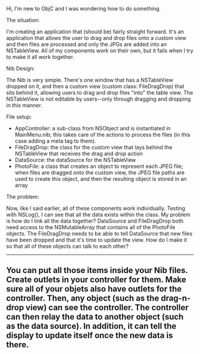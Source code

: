 

Hi, I'm new to ObjC and I was wondering how to do something.

The situation:

I'm creating an application that (should be) fairly straight forward. It's an application that allows the user to drag and drop files onto a custom view and then files are processed and only the JPGs are added into an NSTableView. All of my components work on their own, but it fails when I try to make it all work together.

Nib Design:

The Nib is very simple. There's one window that has a NSTableView dropped on it, and then a custom view (custom class: FileDragDrop) that sits behind it, allowing users to drag and drop files "into" the table view. The NSTableView is not editable by users--only through dragging and dropping in this manner.

File setup:

* AppController: a sub-class from NSObject and is instantiated in MainMenu.nib; this takes care of the actions to process the files (in this case adding a meta tag to them).
* FileDragDrop: the class for the custom view that lays behind the NSTableView that receives the drag and drop action
* DataSource: the dataSource for the NSTableView
* PhotoFile: a class that creates an object to represent each JPEG file; when files are dragged onto the custom view, the JPEG file paths are used to create this object, and then the resulting object is stored in an array


The problem:

Now, like I said earlier, all of these components work individually. Testing with NSLog(), I can see that all the data exists within the class. My problem is how do I link all the data together? DataSource and FileDragDrop both need access to the NSMutableArray that contains all of the PhotoFile objects. The FileDragDrop needs to be able to tell DataSource that new files have been dropped and that it's time to update the view. How do I make it so that all of these objects can talk to each other?

----
You can put all those items inside your Nib files. Create outlets in your controller for them. Make sure all of your objets also have outlets for the controller. Then, any object (such as the drag-n-drop view) can see the controller. The controller can then relay the data to another object (such as the data source). In addition, it can tell the display to update itself once the new data is there.
----
